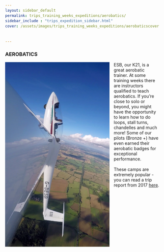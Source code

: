 ```yaml
---
layout: sidebar_default
permalink: trips_training_weeks_expeditions/aerobatics/
sidebar_include : "trips_expedition_sidebar.html"
cover: /assets/images/trips_training_weeks_expeditions/aerobaticscover.webp


---
```


<title>Aerobatics - OUGC</title>

### AEROBATICS

<div style="display: flex; align-items: flex-start; gap: 1em;">
  <img src="/assets/images/trips_training_weeks_expeditions/aerobatics.jpg.webp" alt="Aerobatics glider" style="width: 100%; max-width: 340px;">
  <div>
    ESB, our K21, is a great aerobatic trainer. At some training weeks there are instructors qualified to teach aerobatics. If you’re close to solo or beyond, you might have the opportunity to learn how to do loops, stall turns, chandelles and much more! Some of our pilots (Bronze +) have even earned their aerobatic badges for exceptional performance. 
    <br><br>
    These camps are extremely popular - you can read a trip report from 2017 <a href="https://drive.google.com/file/d/1JkfuHHIvkd_qq_nqq0qtcwBdDzbauTTD/view?usp=sharing">here</a>.
    
  </div>
</div>
